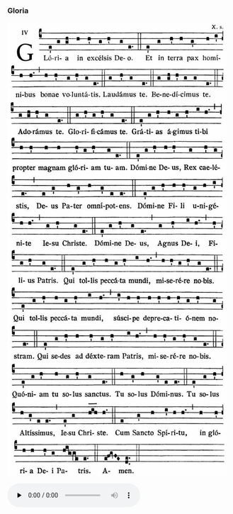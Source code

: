 ### Gloria

![](images/mass-xv-gloria.jpg)

<audio src="https://www.ccwatershed.org/audio/djc_15_gloria_mp3/download/" preload="none" controls="controls"></audio>
